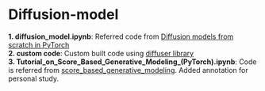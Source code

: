 # Diffusion-model
  **1. diffusion_model.ipynb**: Referred code from [Diffusion models from scratch in PyTorch](https://www.youtube.com/watch?v=a4Yfz2FxXiY)
  <br> **2. custom code**: Custom built code using [diffuser library](https://huggingface.co/docs/diffusers/index)
  <br> **3. Tutorial_on_Score_Based_Generative_Modeling_(PyTorch).ipynb**: Code is referred from [score_based_generative_modeling](https://colab.research.google.com/drive/120kYYBOVa1i0TD85RjlEkFjaWDxSFUx3?usp=sharing#scrollTo=yC49nk6ZXqOS). Added annotation for personal study.
